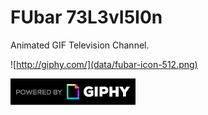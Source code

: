 
# FUbar 73L3vI5I0n

Animated GIF Television Channel.


![http://giphy.com/](data/fubar-icon-512.png)

[![Giphy](data/giphy-logo.png)](http://giphy.com/)
